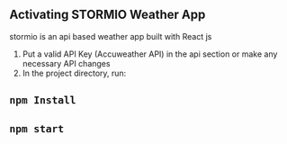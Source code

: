 ## Activating STORMIO Weather App

stormio is an api based weather app built with React js

1. Put a valid API Key (Accuweather API) in the api section or make any necessary API changes
2. In the project directory, run:

## `npm Install`
## `npm start`
